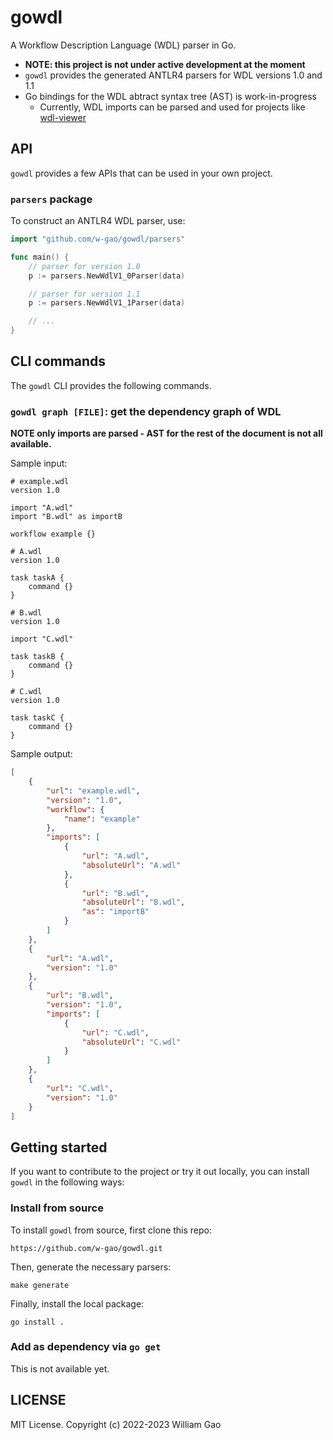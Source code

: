 # gowdl

A Workflow Description Language (WDL) parser in Go.

- **NOTE: this project is not under active development at the moment**
- `gowdl` provides the generated ANTLR4 parsers for WDL versions 1.0 and 1.1
- Go bindings for the WDL abtract syntax tree (AST) is work-in-progress
    - Currently, WDL imports can be parsed and used for projects like
      [wdl-viewer](https://github.com/w-gao/wdl-viewer)


## API

`gowdl` provides a few APIs that can be used in your own project.

### `parsers` package

To construct an ANTLR4 WDL parser, use:

```go
import "github.com/w-gao/gowdl/parsers"

func main() {
    // parser for version 1.0
    p := parsers.NewWdlV1_0Parser(data)

    // parser for version 1.1
    p := parsers.NewWdlV1_1Parser(data)

    // ...
}
```

## CLI commands

The `gowdl` CLI provides the following commands.

### `gowdl graph [FILE]`: get the dependency graph of WDL

**NOTE only imports are parsed - AST for the rest of the document is not all available.**

Sample input:

```wdl
# example.wdl
version 1.0

import "A.wdl"
import "B.wdl" as importB

workflow example {}
```

```wdl
# A.wdl
version 1.0

task taskA {
    command {}
}
```

```wdl
# B.wdl
version 1.0

import "C.wdl"

task taskB {
    command {}
}
```

```wdl
# C.wdl
version 1.0

task taskC {
    command {}
}
```

Sample output:

```json
[
    {
        "url": "example.wdl",
        "version": "1.0",
        "workflow": {
            "name": "example"
        },
        "imports": [
            {
                "url": "A.wdl",
                "absoluteUrl": "A.wdl"
            },
            {
                "url": "B.wdl",
                "absoluteUrl": "B.wdl",
                "as": "importB"
            }
        ]
    },
    {
        "url": "A.wdl",
        "version": "1.0"
    },
    {
        "url": "B.wdl",
        "version": "1.0",
        "imports": [
            {
                "url": "C.wdl",
                "absoluteUrl": "C.wdl"
            }
        ]
    },
    {
        "url": "C.wdl",
        "version": "1.0"
    }
]
```


## Getting started

If you want to contribute to the project or try it out locally, you can install
`gowdl` in the following ways:

### Install from source

To install `gowdl` from source, first clone this repo:

```
https://github.com/w-gao/gowdl.git
```

Then, generate the necessary parsers:

```
make generate
```

Finally, install the local package:

```
go install .
```

### Add as dependency via `go get`

This is not available yet.


## LICENSE

MIT License. Copyright (c) 2022-2023 William Gao
